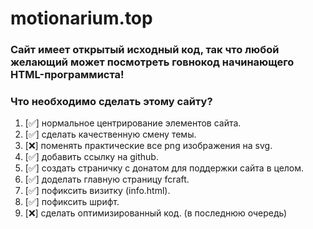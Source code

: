 # motionarium.top
### Сайт имеет открытый исходный код, так что любой желающий может посмотреть говнокод начинающего HTML-программиста!

### Что необходимо сделать этому сайту?
1. [✅] нормальное центрирование элементов сайта.
2. [✅] сделать качественную смену темы.
3. [❌] поменять практические все png изображения на svg.
4. [✅] добавить ссылку на github.
5. [✅] создать страничку с донатом для поддержки сайта в целом.
6. [✅] доделать главную страницу fcraft.
7. [✅] пофиксить визитку (info.html).
8. [✅] пофиксить шрифт.
9. [❌] сделать оптимизированный код. (в последнюю очередь)
